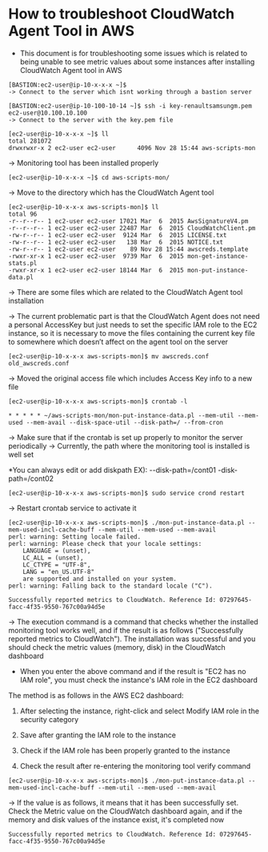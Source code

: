 # How to troubleshoot CloudWatch Agent Tool in AWS #

* This document is for troubleshooting some issues which is related to being unable to see metric values about some instances after installing CloudWatch Agent tool in AWS

```
[BASTION:ec2-user@ip-10-x-x-x ~]$ 
-> Connect to the server which isnt working through a bastion server 

[BASTION:ec2-user@ip-10-100-10-14 ~]$ ssh -i key-renaultsamsungm.pem ec2-user@10.100.10.100
-> Connect to the server with the key.pem file 
```

```
[ec2-user@ip-10-x-x-x ~]$ ll
total 281072
drwxrwxr-x 2 ec2-user ec2-user      4096 Nov 28 15:44 aws-scripts-mon
```
-> Monitoring tool has been installed properly 

```
[ec2-user@ip-10-x-x-x ~]$ cd aws-scripts-mon/
```
-> Move to the directory which has the CloudWatch Agent tool 

```
[ec2-user@ip-10-x-x-x aws-scripts-mon]$ ll
total 96
-r--r--r-- 1 ec2-user ec2-user 17021 Mar  6  2015 AwsSignatureV4.pm
-r--r--r-- 1 ec2-user ec2-user 22487 Mar  6  2015 CloudWatchClient.pm
-rw-r--r-- 1 ec2-user ec2-user  9124 Mar  6  2015 LICENSE.txt
-rw-r--r-- 1 ec2-user ec2-user   138 Mar  6  2015 NOTICE.txt
-rw-r--r-- 1 ec2-user ec2-user    89 Nov 28 15:44 awscreds.template
-rwxr-xr-x 1 ec2-user ec2-user  9739 Mar  6  2015 mon-get-instance-stats.pl
-rwxr-xr-x 1 ec2-user ec2-user 18144 Mar  6  2015 mon-put-instance-data.pl
```
-> There are some files which are related to the CloudWatch Agent tool installation

-> The current problematic part is that the CloudWatch Agent does not need a personal AccessKey 
but just needs to set the specific IAM role to the EC2 instance, so it is necessary to move the files containing the current key file to somewhere 
which doesn’t affect on the agent tool on the server 

```
[ec2-user@ip-10-x-x-x aws-scripts-mon]$ mv awscreds.conf old_awscreds.conf
```
-> Moved the original access file which includes Access Key info to a new file 

```
[ec2-user@ip-10-x-x-x aws-scripts-mon]$ crontab -l
```

```
* * * * * ~/aws-scripts-mon/mon-put-instance-data.pl --mem-util --mem-used --mem-avail --disk-space-util --disk-path=/ --from-cron
```
-> Make sure that if the crontab is set up properly to monitor the server periodically 
-> Currently, the path where the monitoring tool is installed is well set 

*You can always edit or add diskpath EX): --disk-path=/cont01 -disk-path=/cont02

```
[ec2-user@ip-10-x-x-x aws-scripts-mon]$ sudo service crond restart
```
-> Restart crontab service to activate it 

```
[ec2-user@ip-10-x-x-x aws-scripts-mon]$ ./mon-put-instance-data.pl --mem-used-incl-cache-buff --mem-util --mem-used --mem-avail
perl: warning: Setting locale failed.
perl: warning: Please check that your locale settings:
	LANGUAGE = (unset),
	LC_ALL = (unset),
	LC_CTYPE = "UTF-8",
	LANG = "en_US.UTF-8"
    are supported and installed on your system.
perl: warning: Falling back to the standard locale ("C").

Successfully reported metrics to CloudWatch. Reference Id: 07297645-facc-4f35-9550-767c00a94d5e
```

-> The execution command is a command that checks whether the installed monitoring tool works well, 
and if the result is as follows ("Successfully reported metrics to CloudWatch").
The installation was successful and you should check the metric values (memory, disk) in the CloudWatch dashboard 

* When you enter the above command and if the result is "EC2 has no IAM role", you must check the instance's IAM role in the EC2 dashboard

The method is as follows in the AWS EC2 dashboard: 

1. After selecting the instance, right-click and select Modify IAM role in the security category


2. Save after granting the IAM role to the instance


3. Check if the IAM role has been properly granted to the instance

4. Check the result after re-entering the monitoring tool verify command
```
[ec2-user@ip-10-x-x-x aws-scripts-mon]$ ./mon-put-instance-data.pl --mem-used-incl-cache-buff --mem-util --mem-used --mem-avail
```
-> If the value is as follows, it means that it has been successfully set. Check the Metric value on the CloudWatch dashboard again, and if the memory and disk values of the instance exist, it's completed now 

```
Successfully reported metrics to CloudWatch. Reference Id: 07297645-facc-4f35-9550-767c00a94d5e
```
